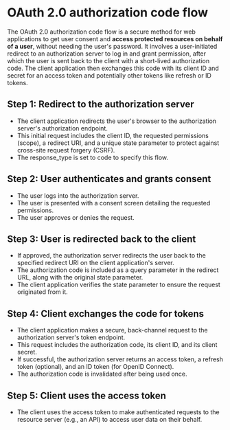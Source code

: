 # OAuth 2.0 authorization code flow

The OAuth 2.0 authorization code flow is a secure method for web applications to get user consent and **access protected resources on behalf of a user**, without needing the user's password. It involves a user-initiated redirect to an authorization server to log in and grant permission, after which the user is sent back to the client with a short-lived authorization code. The client application then exchanges this code with its client ID and secret for an access token and potentially other tokens like refresh or ID tokens. 

## Step 1: Redirect to the authorization server 
* The client application redirects the user's browser to the authorization server's authorization endpoint.
* This initial request includes the client ID, the requested permissions (scope), a redirect URI, and a unique state parameter to protect against cross-site request forgery (CSRF).
* The response_type is set to code to specify this flow. 

## Step 2: User authenticates and grants consent 
* The user logs into the authorization server.
* The user is presented with a consent screen detailing the requested permissions.
* The user approves or denies the request. 

## Step 3: User is redirected back to the client 
* If approved, the authorization server redirects the user back to the specified redirect URI on the client application's server.
* The authorization code is included as a query parameter in the redirect URL, along with the original state parameter.
* The client application verifies the state parameter to ensure the request originated from it. 

## Step 4: Client exchanges the code for tokens 
* The client application makes a secure, back-channel request to the authorization server's token endpoint.
* This request includes the authorization code, its client ID, and its client secret.
* If successful, the authorization server returns an access token, a refresh token (optional), and an ID token (for OpenID Connect).
* The authorization code is invalidated after being used once. 

## Step 5: Client uses the access token 
* The client uses the access token to make authenticated requests to the resource server (e.g., an API) to access user data on their behalf. 